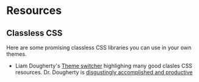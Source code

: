 # Resources

## Classless CSS

Here are some promising classless CSS libraries you can
use in your own themes.

* Liam Dougherty's [Theme switcher](https://dohliam.github.io/dropin-minimal-css/) highlighing many good clasles CSS resources. Dr. Dougherty is [disgustingly accomplished and productive](https://dohliam.github.io/)
